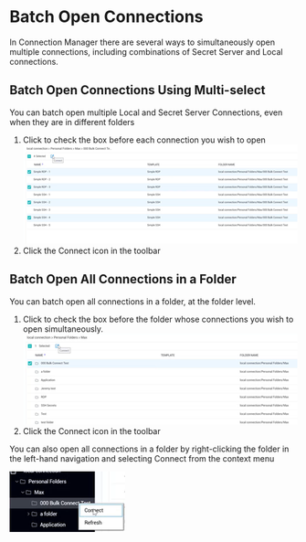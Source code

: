 [title]: # (Batch Open Connections)
[tags]: # (batch, open, connection)
[priority]: # (508)
# Batch Open Connections

In Connection Manager there are several ways to simultaneously open multiple connections, including combinations of Secret Server and Local connections.

## Batch Open Connections Using Multi-select
You can batch open multiple Local and Secret Server Connections, even when they are in different folders

1. Click to check the box before each connection you wish to open
   ![Edit](images/batch-open-multi.png "Multi-select connections to open")
1. Click the Connect icon in the toolbar

## Batch Open All Connections in a Folder
You can batch open all connections in a folder, at the folder level.

1. Click to check the box before the folder whose connections you wish to open simultaneously.
   ![Edit](images/open-folder.png "Multi-select connections to open")
1. Click the Connect icon in the toolbar

You can also open all connections in a folder by right-clicking the folder in the left-hand navigation and selecting Connect from the context menu

   ![Edit](images/open-folder-nav.png "Multi-select connections to open")
